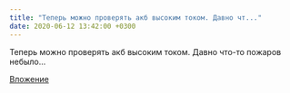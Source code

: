 ```yaml
---
title: "Теперь можно проверять акб высоким током. Давно чт..."
date: 2020-06-12 13:42:00 +0300
---
```


Теперь можно проверять акб высоким током. Давно что-то пожаров небыло...

[Вложение](/assets/vk_photos/2/c8D-UXbItl0.jpg)
